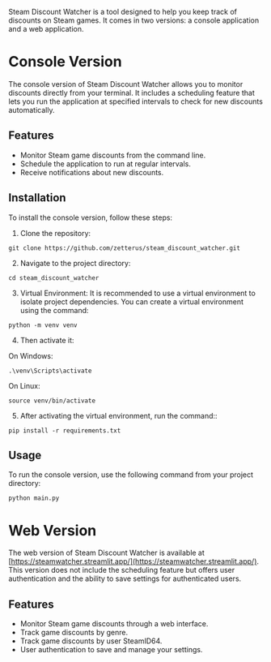 Steam Discount Watcher is a tool designed to help you keep track of discounts on Steam games. It comes in two versions: a console application and a web application.

# Console Version

The console version of Steam Discount Watcher allows you to monitor discounts directly from your terminal. It includes a scheduling feature that lets you run the application at specified intervals to check for new discounts automatically.

## Features

- Monitor Steam game discounts from the command line.
- Schedule the application to run at regular intervals.
- Receive notifications about new discounts.

## Installation

To install the console version, follow these steps:

1. Clone the repository:

  ```
  git clone https://github.com/zetterus/steam_discount_watcher.git
  ```

2. Navigate to the project directory:

  ```
  cd steam_discount_watcher
  ```

3. Virtual Environment: It is recommended to use a virtual environment to isolate project dependencies. You can create a virtual environment using the command:

  ```
  python -m venv venv
  ```

4. Then activate it:

  On Windows:

  ```
  .\venv\Scripts\activate
  ```

  On Linux:

  ```
  source venv/bin/activate
  ```

  
5. After activating the virtual environment, run the command::

  ```
  pip install -r requirements.txt
  ```

## Usage

To run the console version, use the following command from your project directory:

  ```
  python main.py
  ```

# Web Version

The web version of Steam Discount Watcher is available at [https://steamwatcher.streamlit.app/](https://steamwatcher.streamlit.app/). This version does not include the scheduling feature but offers user authentication and the ability to save settings for authenticated users.

## Features

- Monitor Steam game discounts through a web interface.
- Track game discounts by genre.
- Track game discounts by user SteamID64.
- User authentication to save and manage your settings.

